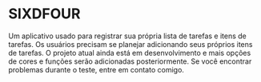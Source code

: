 # SIXDFOUR
Um aplicativo usado para registrar sua própria lista de tarefas e itens de tarefas. Os usuários precisam se planejar adicionando seus próprios itens de tarefas. O projeto atual ainda está em desenvolvimento e mais opções de cores e funções serão adicionadas posteriormente. Se você encontrar problemas durante o teste, entre em contato comigo.
